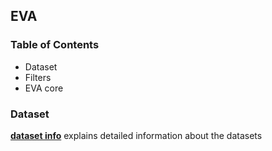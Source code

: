 ## EVA 

### Table of Contents
* Dataset
* Filters
* EVA core


### Dataset
__[dataset info](data/README.md)__ explains detailed information about the  datasets


